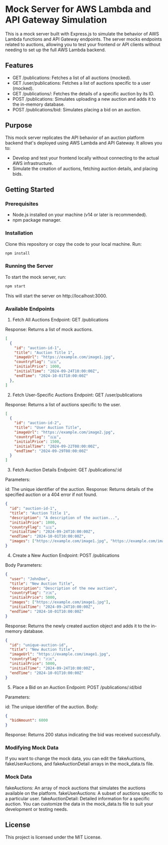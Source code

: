 
# Mock Server for AWS Lambda and API Gateway Simulation
This is a mock server built with Express.js to simulate the behavior of AWS Lambda functions and API Gateway endpoints. The server mocks endpoints related to auctions, allowing you to test your frontend or API clients without needing to set up the full AWS Lambda backend.

## Features
- GET /publications: Fetches a list of all auctions (mocked).
- GET /user/publications: Fetches a list of auctions specific to a user (mocked).
- GET /publications/: Fetches the details of a specific auction by its ID.
- POST /publications: Simulates uploading a new auction and adds it to the in-memory database.
- POST /publications/bid: Simulates placing a bid on an auction.

## Purpose
This mock server replicates the API behavior of an auction platform backend that's deployed using AWS Lambda and API Gateway. It allows you to:

- Develop and test your frontend locally without connecting to the actual AWS infrastructure.
- Simulate the creation of auctions, fetching auction details, and placing bids.

## Getting Started
### Prerequisites
- Node.js installed on your machine (v14 or later is recommended).
- npm package manager.
### Installation
Clone this repository or copy the code to your local machine.
Run:
```bash
npm install
```
### Running the Server
To start the mock server, run:
```bash
npm start
```
This will start the server on http://localhost:3000.

### Available Endpoints
1. Fetch All Auctions
Endpoint: GET /publications

Response: Returns a list of mock auctions.

```json
[
  {
    "id": "auction-id-1",
    "title": "Auction Title 1",
    "imageUrl": "https://example.com/image1.jpg",
    "countryFlag": "🇺🇸",
    "initialPrice": 1000,
    "initialTime": "2024-09-24T10:00:00Z",
    "endTime": "2024-10-01T10:00:00Z"
  },
]
```

2. Fetch User-Specific Auctions
Endpoint: GET /user/publications

Response: Returns a list of auctions specific to the user.

```json
[
  {
    "id": "auction-id-2",
    "title": "User Auction Title",
    "imageUrl": "https://example.com/image2.jpg",
    "countryFlag": "🇬🇧",
    "initialPrice": 1500,
    "initialTime": "2024-09-22T08:00:00Z",
    "endTime": "2024-09-29T08:00:00Z"
  }
]
```

3. Fetch Auction Details
Endpoint: GET /publications/:id

Parameters:

id: The unique identifier of the auction.
Response: Returns details of the specified auction or a 404 error if not found.

```json
{
  "id": "auction-id-1",
  "title": "Auction Title 1",
  "description": "A description of the auction...",
  "initialPrice": 1000,
  "countryFlag": "🇺🇸",
  "initialTime": "2024-09-24T10:00:00Z",
  "endTime": "2024-10-01T10:00:00Z",
  "images": ["https://example.com/image1.jpg", "https://example.com/image2.jpg"]
}
```

4. Create a New Auction
Endpoint: POST /publications

Body Parameters:

```json
{
  "user": "JohnDoe",
  "title": "New Auction Title",
  "description": "Description of the new auction",
  "countryFlag": "🇫🇷",
  "initialPrice": 5000,
  "images": ["https://example.com/image1.jpg"],
  "initialTime": "2024-09-24T10:00:00Z",
  "endTime": "2024-10-01T10:00:00Z"
}
```
Response: Returns the newly created auction object and adds it to the in-memory database.

```json
{
  "id": "unique-auction-id",
  "title": "New Auction Title",
  "imageUrl": "https://example.com/image1.jpg",
  "countryFlag": "🇫🇷",
  "initialPrice": 5000,
  "initialTime": "2024-09-24T10:00:00Z",
  "endTime": "2024-10-01T10:00:00Z"
}
```

5. Place a Bid on an Auction
Endpoint: POST /publications/:id/bid

Parameters:

id: The unique identifier of the auction.
Body:

```json
{
  "bidAmount": 6000
}
```

Response: Returns 200 status indicating the bid was received successfully.

### Modifying Mock Data
If you want to change the mock data, you can edit the fakeAuctions, fakeUserAuctions, and fakeAuctionDetail arrays in the mock_data.ts file.

### Mock Data
fakeAuctions: An array of mock auctions that simulates the auctions available on the platform.
fakeUserAuctions: A subset of auctions specific to a particular user.
fakeAuctionDetail: Detailed information for a specific auction.
You can customize the data in the mock_data.ts file to suit your development or testing needs.

## License
This project is licensed under the MIT License.

